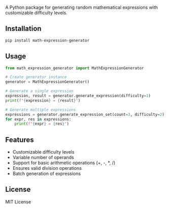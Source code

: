 A Python package for generating random mathematical expressions with customizable difficulty levels.

## Installation

```bash
pip install math-expression-generator
```

## Usage

```python
from math_expression_generator import MathExpressionGenerator

# Create generator instance
generator = MathExpressionGenerator()

# Generate a single expression
expression, result = generator.generate_expression(difficulty=1)
print(f"{expression} = {result}")

# Generate multiple expressions
expressions = generator.generate_expression_set(count=3, difficulty=2)
for expr, res in expressions:
    print(f"{expr} = {res}")
```

## Features

- Customizable difficulty levels
- Variable number of operands
- Support for basic arithmetic operations (+, -, *, /)
- Ensures valid division operations
- Batch generation of expressions

## License

MIT License
